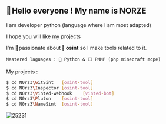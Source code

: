 ## **👋 Hello everyone !** My name is NORZE

I am developer python (language where I am most adapted)

I hope you will like my projects


I'm 💖 passionate about 🔎 __osint__ so I make tools related to it.
```
Mastered laguages : 🐍 Python & ⬜ PMMP (php minecraft mcpe)
```


My projects :
```bash
$ cd N0rz3\GitSint   [osint-tool]
$ cd N0rz3\Inspector [osint-tool]
$ cd N0rz3\Vinted-webhook    [vinted-bot]
$ cd N0rz3\Pluton    [osint-tool]
$ cd N0rz3\NameSint  [osint-tool]
```
![25231](https://user-images.githubusercontent.com/123885505/231832010-1acf40d0-6645-4608-b058-c5fd78203f89.png)
